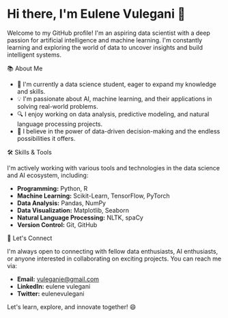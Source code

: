 
# Hi there, I'm Eulene Vulegani 👋

Welcome to my GitHub profile! I'm an aspiring data scientist with a deep passion for artificial intelligence and machine learning. I'm constantly learning and exploring the world of data to uncover insights and build intelligent systems.

📚 About Me

- 🌱 I'm currently a data science student, eager to expand my knowledge and skills.
- 💡 I'm passionate about AI, machine learning, and their applications in solving real-world problems.
- 🔍 I enjoy working on data analysis, predictive modeling, and natural language processing projects.
- 🧠 I believe in the power of data-driven decision-making and the endless possibilities it offers.

🛠️ Skills & Tools

I'm actively working with various tools and technologies in the data science and AI ecosystem, including:

- **Programming:** Python, R
- **Machine Learning:** Scikit-Learn, TensorFlow, PyTorch
- **Data Analysis:** Pandas, NumPy
- **Data Visualization:** Matplotlib, Seaborn
- **Natural Language Processing:** NLTK, spaCy
- **Version Control:** Git, GitHub

🤝 Let's Connect

I'm always open to connecting with fellow data enthusiasts, AI enthusiasts, or anyone interested in collaborating on exciting projects. You can reach me via:

- **Email:** vuleganie@gmail.com
- **LinkedIn:** eulene vulegani
- **Twitter:** eulenevulegani

Let's learn, explore, and innovate together! 😄
```


